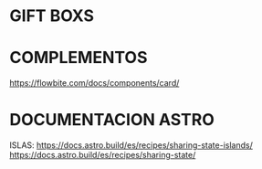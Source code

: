 # GIFT BOXS

# COMPLEMENTOS
https://flowbite.com/docs/components/card/

# DOCUMENTACION ASTRO
ISLAS:
https://docs.astro.build/es/recipes/sharing-state-islands/
https://docs.astro.build/es/recipes/sharing-state/
